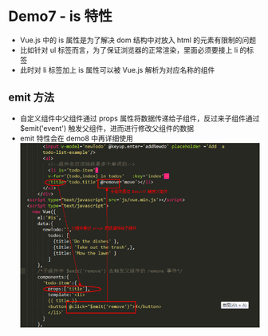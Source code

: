 # Demo7 - is 特性
- Vue.js 中的 is 属性是为了解决 dom 结构中对放入 html 的元素有限制的问题
- 比如针对 ul 标签而言，为了保证浏览器的正常渲染，里面必须要接上 li 的标签
- 此时对 li 标签加上 is 属性可以被 Vue.js 解析为对应名称的组件

## emit 方法
- 自定义组件中父组件通过 props 属性将数据传递给子组件，反过来子组件通过 $emit('event') 触发父组件，进而进行修改父组件的数据
- emit 特性会在 demo8 中再详细使用
![emit](./img/emit.png)